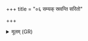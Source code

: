 +++
title = "०६ सम्यक् स्रवन्ति सरितो"

+++
<details><summary>मूलम् (GR)</summary>

सम्यक् स्रवन्ति सरितो न धेना  
अन्तर् हृदा मनसा पूयमानाः ।  
एते अर्षन्त्य् ऊर्मयो घृतस्य  
मृगा इव क्षिपणोर् ईषमाणाः ॥
</details>